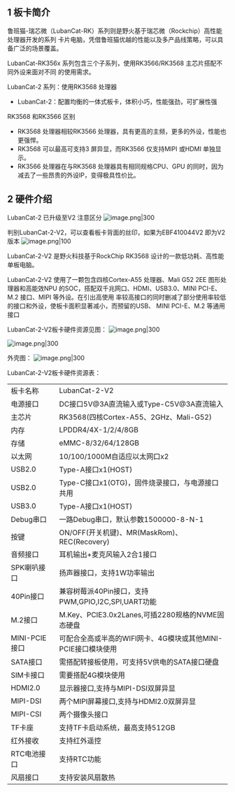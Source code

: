 ## 1 板卡简介

鲁班猫-瑞芯微（LubanCat-RK）系列则是野火基于瑞芯微（Rockchip）高性能处理器开发的系列
卡片电脑，凭借鲁班猫优越的性能以及多产品线策略，可以具备广泛的场景覆盖。

LubanCat-RK356x 系列包含三个子系列，使用RK3566/RK3568 主芯片搭配不同外设来面对不同
的使用需求。

LubanCat-2 系列：使用RK3568 处理器
- LubanCat-2：配置均衡的一体式板卡，体积小巧，性能强劲，可扩展性强

RK3568 和RK3566 区别
- RK3568 处理器相较RK3566 处理器，具有更高的主频，更多的外设，性能也更强悍。
- RK3568 可以最高可支持3 屏异显，而RK3566 仅支持MIPI 或HDMI 单独显示。
- RK3566 处理器在与RK3568 处理器具有相同规格CPU、GPU 的同时，因为减去了一些昂贵的外设IP，变得极具性价比。

## 2 硬件介绍

LubanCat-2 已升级至V2 注意区分
![image.png|300](https://my-obsidian-image.oss-cn-guangzhou.aliyuncs.com/2025%2F04%2Fd8ed104d675778639d509dcb420308f9.png)

判别LubanCat-2-V2，可以查看板卡背面的丝印，如果为EBF410044V2 即为V2 版本
![image.png|100](https://my-obsidian-image.oss-cn-guangzhou.aliyuncs.com/2025%2F04%2F04acc169b2628225034c205d8bbcc99b.png)

LubanCat-2-V2 是野火科技基于RockChip RK3568 设计的一款低功耗、高性能单板电脑。

LubanCat-2-V2 使用了一颗包含四核Cortex-A55 处理器、Mali G52 2EE 图形处理器和高能效NPU
的SOC，搭配双千兆网口、HDMI、USB3.0、MINI PCI-E、M.2 接口、MIPI 等外设。在引出高使用
率较高接口的同时删减了部分使用率较低的接口和外设，使板卡面积显著减小，而预留的USB、
MINI PCI-E、M.2 等通用接口

LubanCat-2-V2板卡硬件资源见图：
![image.png|300](https://my-obsidian-image.oss-cn-guangzhou.aliyuncs.com/2025%2F04%2F6380a0053123bbc8548225599fd634b3.png)

![image.png|300](https://my-obsidian-image.oss-cn-guangzhou.aliyuncs.com/2025%2F04%2Ff844855b786823df0fa25e2538e83dee.png)

外壳图：
![image.png|300](https://my-obsidian-image.oss-cn-guangzhou.aliyuncs.com/2025%2F04%2F9aad1d412523d57ed815c5314a9e1aa5.png)

LubanCat-2-V2板卡硬件资源表：

|   |   |
|---|---|
|板卡名称|LubanCat-2-V2|
|电源接口|DC接口5V@3A直流输入或Type-C5V@3A直流输入|
|主芯片|RK3568(四核Cortex-A55、2GHz、Mali-G52)|
|内存|LPDDR4/4X-1/2/4/8GB|
|存储|eMMC-8/32/64/128GB|
|以太网|10/100/1000M自适应以太网口x2|
|USB2.0|Type-A接口x1(HOST)|
|USB2.0|Type-C接口x1(OTG)，固件烧录接口，与电源接口共用|
|USB3.0|Type-A接口x1(HOST)|
|Debug串口|一路Debug串口，默认参数1500000-8-N-1|
|按键|ON/OFF(开关机键)、MR(MaskRom)、REC(Recovery)|
|音频接口|耳机输出+麦克风输入2合1接口|
|SPK喇叭接口|扬声器接口，支持1W功率输出|
|40Pin接口|兼容树莓派40Pin接口，支持PWM,GPIO,I2C,SPI,UART功能|
|M.2接口|M.Key、PCIE3.0x2Lanes,可插2280规格的NVME固态硬盘|
|MINI-PCIE接口|可配合全高或半高的WIFI网卡、4G模块或其他MINI-PCIE接口模块使用|
|SATA接口|需搭配转接板使用，可支持5V供电的SATA接口硬盘|
|SIM卡接口|需要搭配4G模块使用|
|HDMI2.0|显示器接口,支持与MIPI-DSI双屏异显|
|MIPI-DSI|两个MIPI屏幕接口,支持与HDMI2.0双屏异显|
|MIPI-CSI|两个摄像头接口|
|TF卡座|支持TF卡启动系统，最高支持512GB|
|红外接收|支持红外遥控|
|RTC电池接口|支持RTC功能|
|风扇接口|支持安装风扇散热|
